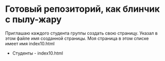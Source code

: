 # Готовый репозиторий, как блинчик с пылу-жару

Приглашаю каждого студента группы создать свою страницу. Указал в этом файле имя созданной страницы.
Моя страница в этом списке имеет имя index10.html

- Студенты  - index10.html
